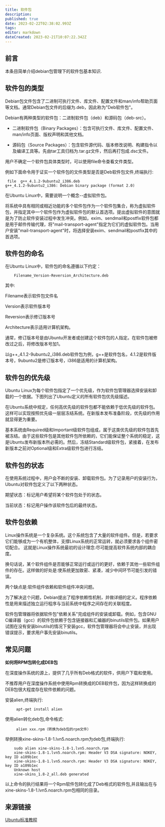 ```yaml
---
title: 软件包
description: 
published: true
date: 2023-02-22T02:38:02.993Z
tags: 
editor: markdown
dateCreated: 2023-02-21T10:07:22.342Z
---
```


## 前言

本条目简单介绍debian包管理下的软件包基本知识.

## 软件包的类型
Debian包文件包含了二进制可执行文件、库文件、配置文件和man/info帮助页面等文档。通常Debian包文件的后缀为.deb，因此称为"Deb软件包"。

Debian有两种类型的软件包：二进制软件包（deb）和源码包（deb-src）。

- 二进制软件包（Binary Packages）：包含可执行文件、库文件、配置文件、man/info页面、版权声明和其他文档。

- 源码包（Source Packages）：包含软件源代码、版本修改说明、构建指令以及编译工具等。先由tar工具归档为.tar.gz文件，然后再打包成.dsc文件。

用户不确定一个软件包具体类型时，可以使用file命令查看文件类型。

例如下面命令用于证实一个软件包的文件类型是否是Deb软件包文件,终端执行:

     file  g++_4.1.2-9ubuntu2_i386.deb
    g++_4.1.2-9ubuntu2_i386: Debian binary package (format 2.0)

在Ubuntu Linux中，需要说明一个概念--虚拟软件包。

将系统中具有相同或相近功能的多个软件包作为一个软件包集合，称为虚拟软件包，并指定其中一个软件包作为虚拟软件包的默认首选项。提出虚拟软件的意图就是为了防止软件安装过程中发生冲突。例如，exim、sendmail和postfix软件包都是用于邮件传输代理，将"mail-transport-agent"指定为它们的虚拟软件包。当用户安装"mail-transport-agent"时，将选择安装exim、sendmail和postfix其中的首选项。

## 软件包的命名

在Ubuntu Linux中，软件包的命名遵循以下约定：

        Filename_Version-Reversion_Architecture.deb

其中:

Filename表示软件包文件名

Version表示软件版本号

Reversion表示修订版本号

Architecture表示适用计算机架构。

通常，修订版本号是由Ubuntu开发者或创建这个软件包的人指定。在软件包被修改过之后，将修改版本号加1。

以g++_4.1.2-9ubuntu2_i386.deb软件包为例，g++是软件包名，4.1.2是软件版本号，9ubuntu2是修订版本号，i386是适用的计算机架构。
## 软件包的优先级
Ubuntu Linux为每个软件包指定了一个优先级，作为软件包管理器选择安装和卸载的一个依据。下图列出了Ubuntu定义的所有软件包优先级描述。

在Ubuntu系统中规定，任何高优先级的软件包都不能依赖于低优先级的软件包。这样可以实现按照优先级一层层冻结系统。在新版本发布准备阶段，优先级的作用就显得更为重要。

基本系统由Required级和Important级软件包组成，属于这类优先级的软件包首先被冻结。由于这些软件包是其他软件包所依赖的，它们能保证整个系统的稳定，这是Ubuntu发布新版本所必需的。然后，冻结Standard级软件包，紧接着，在发布新版本之前对Optional级和Extra级软件包进行冻结。

## 软件包的状态
在使用系统过程中，用户会不断的安装、卸载软件包。为了记录用户的安装行为，Ubuntu对软件包定义了以下两种状态。

期望状态：标记用户希望将某个软件包处于的状态。

当前状态：标记用户操作该软件包后的最终状态。

## 软件包依赖
Linux操作系统是一个复杂系统。这个系统包含了大量的软件组件。但是，若要求它们能够成为一个有机整体，支撑Linux系统的正常运转，就必须要求各个组件密切配合。
这就是Linux操作系统最初的设计理念:尽可能提高软件系统内部的耦合度。

换句话说，某个软件组件是否能够正常运行或运行的更好，依赖于其他一些软件组件的存在。这样做的好处是:使系统更加致密、紧凑，减少中间环节可能引发的错误。

两个缺点是:软件组件依赖和软件组件冲突问题。

为了解决这个问题，Debian提出了程序依赖性机制，并做详细的定义。程序依赖性是用来描述独立运行程序与当前系统中程序之间存在的关联程度。

软件包管理器将依据软件包"依赖关系"完成组件的安装或卸载。例如，包含GNU C编译器（gcc）的软件包依赖于包含链接器和汇编器的binutils软件包。如果用户试图在没有安装binutils的情况下安装gcc，软件包管理器将会中止安装，并出现错误提示，要求用户事先安装binutils。

## 常见问题

**如何将RPM包转化成DEB包**

在深度操作系统的源上，提供了几乎所有Deb格式的软件，供用户下载和使用。

不推荐用户在深度操作系统中使用Rpm转换成的DEB软件包，因为这样转换成的DEB包很大程度存在软件依赖的问题。

安装alien,终端执行:

         apt-get install alien

使用alien转化deb包,命令格式:

         alien xxx.rpm（转换为deb包的rpm文件）

举例转换xine-skins-1.8-1.lvn5.noarch.rpm为deb包,终端执行:

        sudo alien xine-skins-1.8-1.lvn5.noarch.rpm
        xine-skins-1.8-1.lvn5.noarch.rpm: Header V3 DSA signature: NOKEY, key ID a109b1ec
        xine-skins-1.8-1.lvn5.noarch.rpm: Header V3 DSA signature: NOKEY, key ID a109b1ec
        Unknown host
        xine-skins_1.8-2_all.deb generated

以上命令的执行结果将一个Rpm软件包转化成了Deb格式的软件包,并且输出在与xine-skins-1.8-1.lvn5.noarch.rpm包相同的目录。

## 来源链接
[Ubuntu标准教程](http://book.51cto.com/art/200811/96247.htm)
